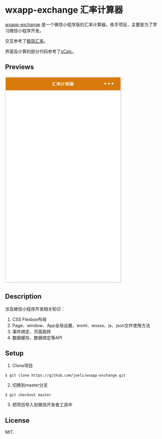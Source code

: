 # wxapp-exchange 汇率计算器


[wxapp-exchange](https://github.com/joelz/wxapp-exchange) 是一个微信小程序版的汇率计算器。练手项目，主要是为了学习微信小程序开发。

交互参考了[极简汇率](https://itunes.apple.com/cn/app/ji-jian-hui-lu-mei-qie-hao/id851033695?mt=8)。

界面及计算的部分代码参考了[sCalc](https://github.com/dunizb/sCalc)。


## Previews
![Previews](demo.gif)


## Description
涉及微信小程序开发相关知识：

1. CSS Flexbox布局
2. Page、window、App全局设置，wxml、wxsss、js、json文件使用方法
3. 事件绑定、页面跳转
4. 数据缓存、数据绑定等API


## Setup


1. Clone项目
  ```
  $ git clone https://github.com/joelz/wxapp-exchange.git
  ```
2. 切换到master分支
  ```
  $ git checkout master
  ```
3. 把项目导入到微信开发者工具中


## License

MIT.

